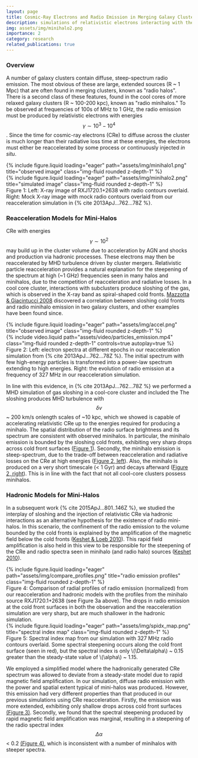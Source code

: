 ```yaml
---
layout: page
title: Cosmic-Ray Electrons and Radio Emission in Merging Galaxy Clusters
description: simulations of relativistic electrons interacting with the ICM
img: assets/img/minihalo2.png
importance: 2
category: research
related_publications: true
---
```


### Overview

A number of galaxy clusters contain diffuse, steep-spectrum radio emission. The most obvious of these are large,
extended sources (R ~ 1 Mpc) that are often found in merging clusters, known as "radio halos". There is a second class
of these features, found in the cool cores of more relaxed galaxy clusters (R ~ 100-200 kpc), known as "radio
minihalos." To be observed at frequencies of 100s of MHz to 1 GHz, the radio emission must be produced by relativistic
electrons with energies $$\gamma \sim 10^3 - 10^4$$. Since the time for cosmic-ray electrons (CRe) to diffuse across the
cluster is much longer than their radiative loss time at these energies, the electrons must either be reaccelerated by
some process or continuously injected *in situ*.

<div id="figure1" class="row" width=700px >
    <div class="col-sm mt-2 mt-md-0">
        {% include figure.liquid loading="eager" path="assets/img/minihalo1.png" title="observed image" class="img-fluid rounded z-depth-1" %}
    </div>
    <div class="col-sm mt-2 mt-md-0">
        {% include figure.liquid loading="eager" path="assets/img/minihalo2.png" title="simulated image" class="img-fluid rounded z-depth-1" %}
    </div>
</div>
<div class="caption">
Figure 1: Left: X-ray image of RXJ1720.1+2638 with radio contours overlaid. Right: Mock X-ray image with 
    mock radio contours overlaid from our reacceleration simulation in {% cite 2013ApJ...762...78Z %}.
</div>

### Reacceleration Models for Mini-Halos

CRe with energies $$\gamma \sim 10^2$$ may build up in the cluster volume due to acceleration by AGN and shocks and
production via hadronic processes. These electrons may then be reaccelerated by MHD turbulence driven by cluster
mergers. Relativistic particle reacceleration provides a natural explanation for the steepening of the spectrum at high
(~1 GHz) frequencies seen in many halos and minihalos, due to the competition of reacceleration and radiative losses. In
a cool core cluster, interactions with subclusters produce sloshing of the gas, which is observed in the X-ray band as
spiral-shaped cold fronts. [Mazzotta & Giacintucci 2008](https://ui.adsabs.harvard.edu/abs/2008ApJ...675L...9M) discovered
a correlation between sloshing cold fronts and radio minihalo emission in two galaxy clusters, and other examples have
been found since.

<div id="figure2" class="row" width=700px >
    <div class="col-sm mt-2 mt-md-0">
        {% include figure.liquid loading="eager" path="assets/img/accel.png" title="observed image" class="img-fluid rounded z-depth-1" %}
    </div>
    <div class="col-sm mt-2 mt-md-0">
        {% include video.liquid path="assets/video/particles_emission.mp4" class="img-fluid rounded z-depth-1" controls=true autoplay=true %}
    </div>
</div>
<div class="caption">
Figure 2: Left: electron spectra at different epochs in our reacceleration simulation from 
   {% cite 2013ApJ...762...78Z %}. The initial spectrum with few high-energy particles is transformed into a 
   power-law spectrum extending to high energies. Right: the evolution of radio emission at a frequency of 327 MHz in our reacceleration simulation.
</div>

In line with this evidence, in {% cite 2013ApJ...762...78Z %} we performed a MHD simulation of gas sloshing in a cool-core cluster and
included the The sloshing produces MHD turbulence with $$\delta{v}$$ ~ 200 km/s onlength scales of ~10 kpc, which we
showed is capable of accelerating relativistic CRe up to the energies required for producing a minihalo. The spatial
distribution of the radio surface brightness and its spectrum are consistent with observed minihalos. In particular, the
minihalo emission is bounded by the sloshing cold fronts, exhibiting very sharp drops across cold front surfaces ([Figure 1](#figure1)).
Secondly, the minihalo emission is steep-spectrum, due to the trade-off between reacceleration and radiative losses on
the CRe at high energies ([Figure 2, left](#figure2)). Also, the minihalo is produced on a very short timescale (< 1 Gyr) and decays
afterward ([Figure 2, right](#figure2)). This is in line with the fact that not all cool-core clusters possess minihalos.  

### Hadronic Models for Mini-Halos

In a subsequent work {% cite 2015ApJ...801..146Z %}, we studied the interplay of sloshing and the injection of relativistic CRe via hadronic interactions as an alternative hypothesis for the existence of radio mini-halos. In this scenario, the confinement of the radio emission to the volume bounded by the cold fronts is explained by the amplification of the magnetic field below the cold fronts ([Keshet & Loeb 2010](https://ui.adsabs.harvard.edu/abs/2010ApJ...722..737K)). This rapid field amplification is also held in this view to be responsible for the steepening of the CRe and radio spectra seen in minihalo (and radio halo) sources ([Keshet 2010](https://ui.adsabs.harvard.edu/abs/2010arXiv1011.0729K/abstract)).

<div class="row">
    <div id="figure3" class="col-sm mt-2 mt-md-0">
        {% include figure.liquid loading="eager" path="assets/img/compare_profiles.png" title="radio emission profiles" class="img-fluid rounded z-depth-1" %}
        <div class="caption">
            Figure 4: Comparison of radial profiles of radio emission (normalized) from our
            reacceleration and hadronic models with the profiles from the minihalo source
            RXJ1720.1+2638 (see Figure 3a above). The drops in radio emission at the cold front
            surfaces in both the observation and the reacceleration simulation are very sharp, but
            are much shallower in the hadronic simulation.
        </div>
    </div>
    <div id="figure4" class="col-sm mt-2 mt-md-0">
        {% include figure.liquid loading="eager" path="assets/img/spidx_map.png" title="spectral index map" class="img-fluid rounded z-depth-1" %}
        <div class="caption">
            Figure 5: Spectral index map from our simulation with 327 MHz radio contours overlaid.
            Some spectral steepening occurs along the cold front surface (seen in red), but the
            spectral index is only \(\Delta\alpha\) ~ 0.15 greater than the steady-state value of
            \(\alpha\) ~ 1.15.
        </div>
    </div>
</div>

We employed a simplified model where the hadronically generated CRe spectrum was allowed to deviate from a steady-state model due to rapid magnetic field amplification. In our simulation, diffuse radio emission with the power and spatial extent typical of mini-halos was produced. However, this emission had very different properties than that produced in our previous simulations using CRe reacceleration. Firstly, the emission was more extended, exhibiting only shallow drops across cold front surfaces [(Figure 3)](#figure3). Secondly, we found that the spectral steepening produced by rapid magnetic field amplification was marginal, resulting in a steepening of the radio spectral index $$\Delta\alpha$$ < 0.2 [(Figure 4)](#figure4), which is inconsistent with a number of minihalos with steeper spectra.
